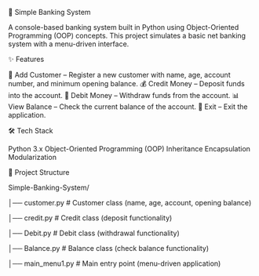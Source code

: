 🏦 Simple Banking System

A console-based banking system built in Python using Object-Oriented Programming (OOP) concepts.
This project simulates a basic net banking system with a menu-driven interface.

✨ Features

👤 Add Customer – Register a new customer with name, age, account number, and minimum opening balance.
💰 Credit Money – Deposit funds into the account.
🏦 Debit Money – Withdraw funds from the account.
📊 View Balance – Check the current balance of the account.
🚪 Exit – Exit the application.

🛠️ Tech Stack

Python 3.x
Object-Oriented Programming (OOP)
  Inheritance
  Encapsulation
  Modularization

📂 Project Structure

Simple-Banking-System/

│── customer.py     # Customer class (name, age, account, opening balance)

│── credit.py       # Credit class (deposit functionality)

│── Debit.py        # Debit class (withdrawal functionality)

│── Balance.py      # Balance class (check balance functionality)

│── main_menu1.py   # Main entry point (menu-driven application)


